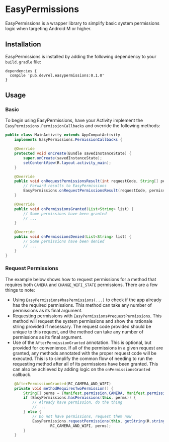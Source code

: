 # EasyPermissions

EasyPermissions is a wrapper library to simplify basic system permissions logic when targeting
Android M or higher.

## Installation

EasyPermissions is installed by adding the following dependency to your `build.gradle` file:

```
dependencies {
  compile 'pub.devrel.easypermissions:0.1.0'
}
```

## Usage

### Basic

To begin using EasyPermissions, have your Activity implement the 
`EasyPermissions.PermissionCallbacks` and override the following methods:

```java
public class MainActivity extends AppCompatActivity
    implements EasyPermissions.PermissionCallbacks {

    @Override
    protected void onCreate(Bundle savedInstanceState) {
        super.onCreate(savedInstanceState);
        setContentView(R.layout.activity_main);
    }

    @Override
    public void onRequestPermissionsResult(int requestCode, String[] permissions, int[] grantResults) {
        // Forward results to EasyPermissions
        EasyPermissions.onRequestPermissionsResult(requestCode, permissions, grantResults, this);
    }

    @Override
    public void onPermissionsGranted(List<String> list) {
        // Some permissions have been granted
        // ...
    }

    @Override
    public void onPermissionsDenied(List<String> list) {
        // Some permissions have been denied
        // ...
    }
}
```

### Request Permissions

The example below shows how to request permissions for a method that requires both
`CAMERA` and `CHANGE_WIFI_STATE` permissions. There are a few things to note:

  * Using `EasyPermissions#hasPermissions(...)` to check if the app already has the
    required permissions. This method can take any number of permissions as its final
    argument.
  * Requesting permissions with `EasyPermissions#requestPermissions`. This method
    will request the system permissions and show the rationale string provided if
    necessary. The request code provided should be unique to this request, and the method
    can take any number of permissions as its final argument.
  * Use of the `AfterPermissionGranted` annotation. This is optional, but provided for
    convenience. If all of the permissions in a given request are granted, any methods
    annotated with the proper request code will be executed. This is to simplify the common
    flow of needing to run the requesting method after all of its permissions have been granted.
    This can also be achieved by adding logic on the `onPermissionsGranted` callback.

```java
    @AfterPermissionGranted(RC_CAMERA_AND_WIFI)
    private void methodRequiresTwoPermission() {
        String[] perms = {Manifest.permission.CAMERA, Manifest.permission.CHANGE_WIFI_STATE};
        if (EasyPermissions.hasPermissions(this, perms)) {
            // Already have permission, do the thing
            // ...
        } else {
            // Do not have permissions, request them now
            EasyPermissions.requestPermissions(this, getString(R.string.camera_and_wifi_rationale),
                    RC_CAMERA_AND_WIFI, perms);
        }
    }
```
